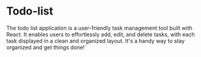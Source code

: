 # Todo-list
The todo list application is a user-friendly task management tool built with React. It enables users to effortlessly add, edit, and delete tasks, with each task displayed in a clean and organized layout. It's a handy way to stay organized and get things done!
